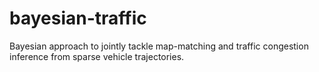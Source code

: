 # bayesian-traffic
Bayesian approach to jointly tackle map-matching and traffic congestion inference from sparse vehicle trajectories.
